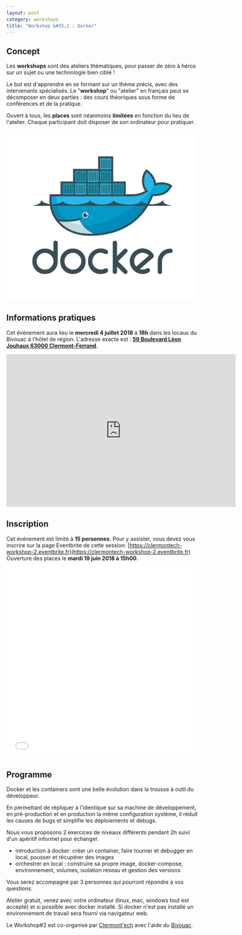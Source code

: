 ```yaml
---
layout: post
category: workshops
title: "Workshop &#35;2 : Docker"
---
```


## Concept

Les **workshops** sont des ateliers thématiques, pour
passer de zéro à héros sur un sujet ou une technologie bien ciblé !

Le but est d'apprendre en se formant sur un thème précis, avec des intervenants
spécialisés. Le "**workshop**" ou "atelier" en français peut se décomposer en deux
parties : des cours théoriques sous forme de conférences et de la pratique.

Ouvert à tous, les **places** sont néanmoins **limitées** en fonction du lieu
de l'atelier.
Chaque participant doit disposer de son ordinateur pour pratiquer.

<img src="/images/docker.png" alt="logo docker" width="500px"/>

## Informations pratiques

Cet événement aura lieu le **mercredi 4 juillet 2018** à **18h** dans les locaux du Bivouac
à l'hôtel de région. L'adresse exacte est :
[**59 Boulevard Léon Jouhaux 63000 Clermont-Ferrand**](https://osm.org/go/0AkOKx_14--).

<iframe width="600" height="400" frameborder="0" scrolling="no" marginheight="0" marginwidth="0" src="https://www.openstreetmap.org/export/embed.html?bbox=3.1138730049133305%2C45.79396934299903%2C3.117982149124146%2C45.79611996814522&amp;layer=mapnik&amp;marker=45.7950446659467%2C3.115927577018738" style="border: none"></iframe>

## Inscription

Cet événement est limité à **15 personnes**.  Pour y assister, vous devez vous
inscrire sur la page Eventbrite de cette session: [https://clermontech-workshop-2.eventbrite.fr](https://clermontech-workshop-2.eventbrite.fr)
Ouverture des places le **mardi 19 juin 2018 à 15h00**.

<iframe src="//eventbrite.fr/tickets-external?eid=47158241570&ref=etckt" frameborder="0" height="500" width="100%" vspace="0" hspace="0" marginheight="5" marginwidth="5" scrolling="auto" allowtransparency="true"></iframe>


## Programme

Docker et les containers sont une belle évolution dans la trousse à outil du développeur.

En permettant de répliquer à l'identique sur sa machine de développement, en
pré-production et en production la même configuration système, il réduit les
causes de bugs et simplifie les déploiements et debugs.

Nous vous proposons 2 exercices de niveaux différents pendant 2h suivi d'un
apéritif informel pour échanger.

* introduction à docker: créer un container, faire tourner et debugger en local, pousser et récupérer des images
* orchestrer en local : construire sa propre image, docker-compose, environnement, volumes, isolation réseau et gestion des versions

Vous serez accompagné par 3 personnes qui pourront répondre à vos questions.

Atelier gratuit, venez avec votre ordinateur (linux, mac, windows tout est accepté)
et si possible avec docker installé.
Si docker n'est pas installé un environnement de travail sera fourni via navigateur web.

Le Workshop#2 est co-organisé par [Clermont'ech](https://clermontech.org) avec
l'aide du [Bivouac](http://www.lebivouac.com/).
